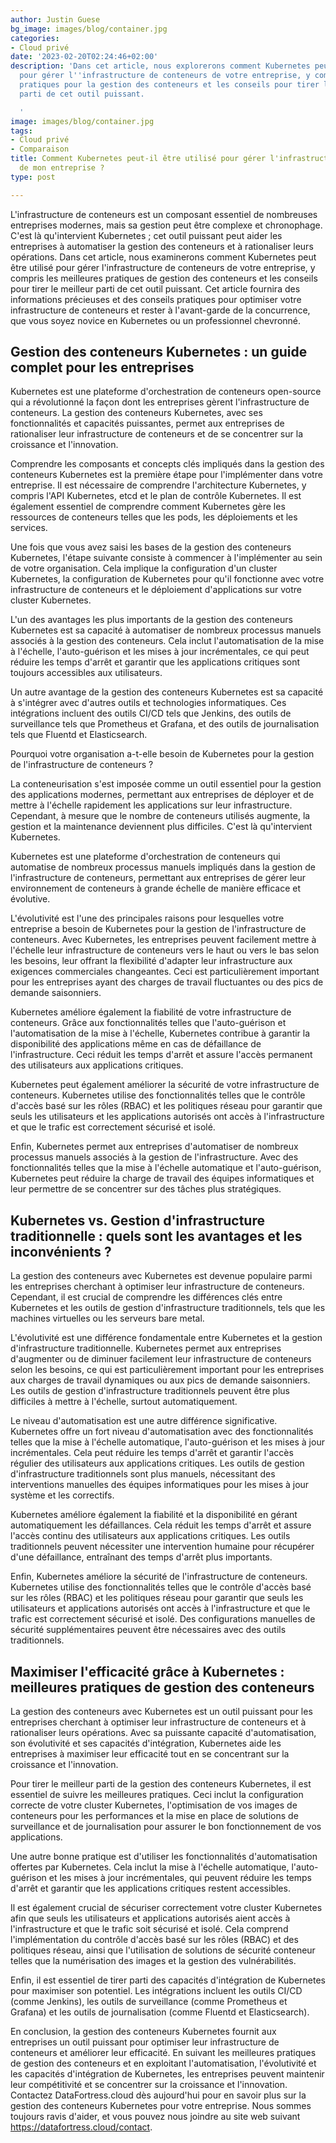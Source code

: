 ```yaml
---
author: Justin Guese
bg_image: images/blog/container.jpg
categories:
- Cloud privé
date: '2023-02-20T02:24:46+02:00'
description: 'Dans cet article, nous explorerons comment Kubernetes peut être utilisé
  pour gérer l''infrastructure de conteneurs de votre entreprise, y compris les meilleures
  pratiques pour la gestion des conteneurs et les conseils pour tirer le meilleur
  parti de cet outil puissant.

  '
image: images/blog/container.jpg
tags:
- Cloud privé
- Comparaison
title: Comment Kubernetes peut-il être utilisé pour gérer l'infrastructure de conteneurs
  de mon entreprise ?
type: post

---
```

L'infrastructure de conteneurs est un composant essentiel de nombreuses entreprises modernes, mais sa gestion peut être complexe et chronophage. C'est là qu'intervient Kubernetes ; cet outil puissant peut aider les entreprises à automatiser la gestion des conteneurs et à rationaliser leurs opérations. Dans cet article, nous examinerons comment Kubernetes peut être utilisé pour gérer l'infrastructure de conteneurs de votre entreprise, y compris les meilleures pratiques de gestion des conteneurs et les conseils pour tirer le meilleur parti de cet outil puissant. Cet article fournira des informations précieuses et des conseils pratiques pour optimiser votre infrastructure de conteneurs et rester à l'avant-garde de la concurrence, que vous soyez novice en Kubernetes ou un professionnel chevronné.

## Gestion des conteneurs Kubernetes : un guide complet pour les entreprises

Kubernetes est une plateforme d'orchestration de conteneurs open-source qui a révolutionné la façon dont les entreprises gèrent l'infrastructure de conteneurs. La gestion des conteneurs Kubernetes, avec ses fonctionnalités et capacités puissantes, permet aux entreprises de rationaliser leur infrastructure de conteneurs et de se concentrer sur la croissance et l'innovation.

Comprendre les composants et concepts clés impliqués dans la gestion des conteneurs Kubernetes est la première étape pour l'implémenter dans votre entreprise. Il est nécessaire de comprendre l'architecture Kubernetes, y compris l'API Kubernetes, etcd et le plan de contrôle Kubernetes. Il est également essentiel de comprendre comment Kubernetes gère les ressources de conteneurs telles que les pods, les déploiements et les services.

Une fois que vous avez saisi les bases de la gestion des conteneurs Kubernetes, l'étape suivante consiste à commencer à l'implémenter au sein de votre organisation. Cela implique la configuration d'un cluster Kubernetes, la configuration de Kubernetes pour qu'il fonctionne avec votre infrastructure de conteneurs et le déploiement d'applications sur votre cluster Kubernetes.

L'un des avantages les plus importants de la gestion des conteneurs Kubernetes est sa capacité à automatiser de nombreux processus manuels associés à la gestion des conteneurs. Cela inclut l'automatisation de la mise à l'échelle, l'auto-guérison et les mises à jour incrémentales, ce qui peut réduire les temps d'arrêt et garantir que les applications critiques sont toujours accessibles aux utilisateurs.

Un autre avantage de la gestion des conteneurs Kubernetes est sa capacité à s'intégrer avec d'autres outils et technologies informatiques. Ces intégrations incluent des outils CI/CD tels que Jenkins, des outils de surveillance tels que Prometheus et Grafana, et des outils de journalisation tels que Fluentd et Elasticsearch.

Pourquoi votre organisation a-t-elle besoin de Kubernetes pour la gestion de l'infrastructure de conteneurs ?

La conteneurisation s'est imposée comme un outil essentiel pour la gestion des applications modernes, permettant aux entreprises de déployer et de mettre à l'échelle rapidement les applications sur leur infrastructure. Cependant, à mesure que le nombre de conteneurs utilisés augmente, la gestion et la maintenance deviennent plus difficiles. C'est là qu'intervient Kubernetes.

Kubernetes est une plateforme d'orchestration de conteneurs qui automatise de nombreux processus manuels impliqués dans la gestion de l'infrastructure de conteneurs, permettant aux entreprises de gérer leur environnement de conteneurs à grande échelle de manière efficace et évolutive.

L'évolutivité est l'une des principales raisons pour lesquelles votre entreprise a besoin de Kubernetes pour la gestion de l'infrastructure de conteneurs. Avec Kubernetes, les entreprises peuvent facilement mettre à l'échelle leur infrastructure de conteneurs vers le haut ou vers le bas selon les besoins, leur offrant la flexibilité d'adapter leur infrastructure aux exigences commerciales changeantes. Ceci est particulièrement important pour les entreprises ayant des charges de travail fluctuantes ou des pics de demande saisonniers.

Kubernetes améliore également la fiabilité de votre infrastructure de conteneurs. Grâce aux fonctionnalités telles que l'auto-guérison et l'automatisation de la mise à l'échelle, Kubernetes contribue à garantir la disponibilité des applications même en cas de défaillance de l'infrastructure. Ceci réduit les temps d'arrêt et assure l'accès permanent des utilisateurs aux applications critiques.

Kubernetes peut également améliorer la sécurité de votre infrastructure de conteneurs. Kubernetes utilise des fonctionnalités telles que le contrôle d'accès basé sur les rôles (RBAC) et les politiques réseau pour garantir que seuls les utilisateurs et les applications autorisés ont accès à l'infrastructure et que le trafic est correctement sécurisé et isolé.

Enfin, Kubernetes permet aux entreprises d'automatiser de nombreux processus manuels associés à la gestion de l'infrastructure. Avec des fonctionnalités telles que la mise à l'échelle automatique et l'auto-guérison, Kubernetes peut réduire la charge de travail des équipes informatiques et leur permettre de se concentrer sur des tâches plus stratégiques.

## Kubernetes vs. Gestion d'infrastructure traditionnelle : quels sont les avantages et les inconvénients ?

La gestion des conteneurs avec Kubernetes est devenue populaire parmi les entreprises cherchant à optimiser leur infrastructure de conteneurs. Cependant, il est crucial de comprendre les différences clés entre Kubernetes et les outils de gestion d'infrastructure traditionnels, tels que les machines virtuelles ou les serveurs bare metal.

L'évolutivité est une différence fondamentale entre Kubernetes et la gestion d'infrastructure traditionnelle. Kubernetes permet aux entreprises d'augmenter ou de diminuer facilement leur infrastructure de conteneurs selon les besoins, ce qui est particulièrement important pour les entreprises aux charges de travail dynamiques ou aux pics de demande saisonniers. Les outils de gestion d'infrastructure traditionnels peuvent être plus difficiles à mettre à l'échelle, surtout automatiquement.

Le niveau d'automatisation est une autre différence significative. Kubernetes offre un fort niveau d'automatisation avec des fonctionnalités telles que la mise à l'échelle automatique, l'auto-guérison et les mises à jour incrémentales. Cela peut réduire les temps d'arrêt et garantir l'accès régulier des utilisateurs aux applications critiques. Les outils de gestion d'infrastructure traditionnels sont plus manuels, nécessitant des interventions manuelles des équipes informatiques pour les mises à jour système et les correctifs.

Kubernetes améliore également la fiabilité et la disponibilité en gérant automatiquement les défaillances. Cela réduit les temps d'arrêt et assure l'accès continu des utilisateurs aux applications critiques. Les outils traditionnels peuvent nécessiter une intervention humaine pour récupérer d'une défaillance, entraînant des temps d'arrêt plus importants.

Enfin, Kubernetes améliore la sécurité de l'infrastructure de conteneurs. Kubernetes utilise des fonctionnalités telles que le contrôle d'accès basé sur les rôles (RBAC) et les politiques réseau pour garantir que seuls les utilisateurs et applications autorisés ont accès à l'infrastructure et que le trafic est correctement sécurisé et isolé.  Des configurations manuelles de sécurité supplémentaires peuvent être nécessaires avec des outils traditionnels.

## Maximiser l'efficacité grâce à Kubernetes : meilleures pratiques de gestion des conteneurs

La gestion des conteneurs avec Kubernetes est un outil puissant pour les entreprises cherchant à optimiser leur infrastructure de conteneurs et à rationaliser leurs opérations. Avec sa puissante capacité d'automatisation, son évolutivité et ses capacités d'intégration, Kubernetes aide les entreprises à maximiser leur efficacité tout en se concentrant sur la croissance et l'innovation.

Pour tirer le meilleur parti de la gestion des conteneurs Kubernetes, il est essentiel de suivre les meilleures pratiques. Ceci inclut la configuration correcte de votre cluster Kubernetes, l'optimisation de vos images de conteneurs pour les performances et la mise en place de solutions de surveillance et de journalisation pour assurer le bon fonctionnement de vos applications.

Une autre bonne pratique est d'utiliser les fonctionnalités d'automatisation offertes par Kubernetes. Cela inclut la mise à l'échelle automatique, l'auto-guérison et les mises à jour incrémentales, qui peuvent réduire les temps d'arrêt et garantir que les applications critiques restent accessibles.

Il est également crucial de sécuriser correctement votre cluster Kubernetes afin que seuls les utilisateurs et applications autorisés aient accès à l'infrastructure et que le trafic soit sécurisé et isolé. Cela comprend l'implémentation du contrôle d'accès basé sur les rôles (RBAC) et des politiques réseau, ainsi que l'utilisation de solutions de sécurité conteneur telles que la numérisation des images et la gestion des vulnérabilités.

Enfin, il est essentiel de tirer parti des capacités d'intégration de Kubernetes pour maximiser son potentiel. Les intégrations incluent les outils CI/CD (comme Jenkins), les outils de surveillance (comme Prometheus et Grafana) et les outils de journalisation (comme Fluentd et Elasticsearch).

En conclusion, la gestion des conteneurs Kubernetes fournit aux entreprises un outil puissant pour optimiser leur infrastructure de conteneurs et améliorer leur efficacité. En suivant les meilleures pratiques de gestion des conteneurs et en exploitant l'automatisation, l'évolutivité et les capacités d'intégration de Kubernetes, les entreprises peuvent maintenir leur compétitivité et se concentrer sur la croissance et l'innovation. Contactez DataFortress.cloud dès aujourd'hui pour en savoir plus sur la gestion des conteneurs Kubernetes pour votre entreprise. Nous sommes toujours ravis d'aider, et vous pouvez nous joindre au site web suivant https://datafortress.cloud/contact.
